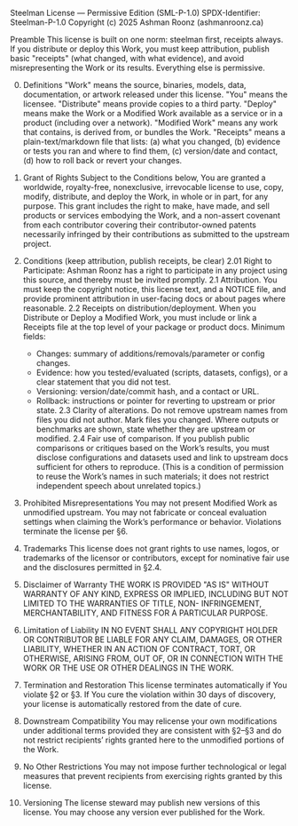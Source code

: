 Steelman License — Permissive Edition (SML-P-1.0)
SPDX-Identifier: Steelman-P-1.0
Copyright (c) 2025 Ashman Roonz (ashmanroonz.ca)

Preamble
This license is built on one norm: steelman first, receipts always.
If you distribute or deploy this Work, you must keep attribution, publish
basic "receipts" (what changed, with what evidence), and avoid
misrepresenting the Work or its results. Everything else is permissive.

0. Definitions
"Work" means the source, binaries, models, data, documentation, or artwork
released under this license.
"You" means the licensee.
"Distribute" means provide copies to a third party.
"Deploy" means make the Work or a Modified Work available as a service or
in a product (including over a network).
"Modified Work" means any work that contains, is derived from, or bundles
the Work.
"Receipts" means a plain-text/markdown file that lists: (a) what you
changed, (b) evidence or tests you ran and where to find them, (c)
version/date and contact, (d) how to roll back or revert your changes.

1. Grant of Rights
Subject to the Conditions below, You are granted a worldwide, royalty-free,
nonexclusive, irrevocable license to use, copy, modify, distribute, and
deploy the Work, in whole or in part, for any purpose.
This grant includes the right to make, have made, and sell products or
services embodying the Work, and a non-assert covenant from each contributor
covering their contributor-owned patents necessarily infringed by their
contributions as submitted to the upstream project.

2. Conditions (keep attribution, publish receipts, be clear)
2.01 Right to Participate: Ashman Roonz has a right to participate in any
project using this source, and thereby must be invited promptly.
2.1 Attribution. You must keep the copyright notice, this license text,
and a NOTICE file, and provide prominent attribution in user-facing docs or
about pages where reasonable.
2.2 Receipts on distribution/deployment. When you Distribute or Deploy a
Modified Work, you must include or link a Receipts file at the top level of
your package or product docs. Minimum fields:
    - Changes: summary of additions/removals/parameter or config changes.
    - Evidence: how you tested/evaluated (scripts, datasets, configs), or
      a clear statement that you did not test.
    - Versioning: version/date/commit hash, and a contact or URL.
    - Rollback: instructions or pointer for reverting to upstream or prior state.
2.3 Clarity of alterations. Do not remove upstream names from files you did
not author. Mark files you changed. Where outputs or benchmarks are shown,
state whether they are upstream or modified.
2.4 Fair use of comparison. If you publish public comparisons or critiques
based on the Work’s results, you must disclose configurations and datasets
used and link to upstream docs sufficient for others to reproduce. (This is
a condition of permission to reuse the Work’s names in such materials; it
does not restrict independent speech about unrelated topics.)

4. Prohibited Misrepresentations
You may not present Modified Work as unmodified upstream. You may not
fabricate or conceal evaluation settings when claiming the Work’s
performance or behavior. Violations terminate the license per §6.

5. Trademarks
This license does not grant rights to use names, logos, or trademarks of
the licensor or contributors, except for nominative fair use and the
disclosures permitted in §2.4.

6. Disclaimer of Warranty
THE WORK IS PROVIDED "AS IS" WITHOUT WARRANTY OF ANY KIND, EXPRESS OR
IMPLIED, INCLUDING BUT NOT LIMITED TO THE WARRANTIES OF TITLE, NON-
INFRINGEMENT, MERCHANTABILITY, AND FITNESS FOR A PARTICULAR PURPOSE.

7. Limitation of Liability
IN NO EVENT SHALL ANY COPYRIGHT HOLDER OR CONTRIBUTOR BE LIABLE FOR ANY
CLAIM, DAMAGES, OR OTHER LIABILITY, WHETHER IN AN ACTION OF CONTRACT, TORT,
OR OTHERWISE, ARISING FROM, OUT OF, OR IN CONNECTION WITH THE WORK OR THE
USE OR OTHER DEALINGS IN THE WORK.

8. Termination and Restoration
This license terminates automatically if You violate §2 or §3. If You cure
the violation within 30 days of discovery, your license is automatically
restored from the date of cure.

9. Downstream Compatibility
You may relicense your own modifications under additional terms provided
they are consistent with §2–§3 and do not restrict recipients’ rights
granted here to the unmodified portions of the Work.

10. No Other Restrictions
You may not impose further technological or legal measures that prevent
recipients from exercising rights granted by this license.

11. Versioning
The license steward may publish new versions of this license. You may
choose any version ever published for the Work.
